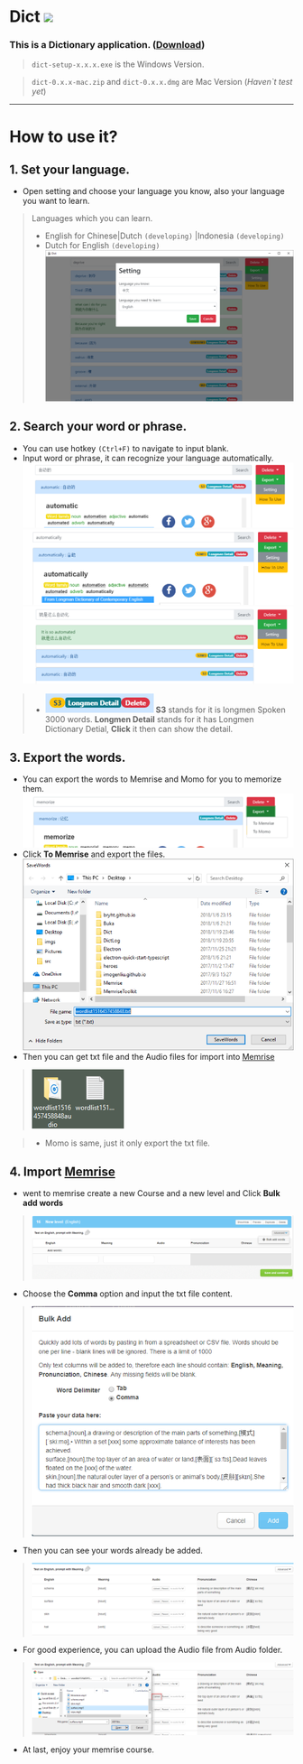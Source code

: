 # **Dict** ![](https://travis-ci.org/bryht/Dict.svg?branch=master)
### This is a Dictionary application. ([**Download**](https://github.com/bryht/Dict/releases/latest))
> `dict-setup-x.x.x.exe` is the Windows Version.

> `dict-0.x.x-mac.zip` and `dict-0.x.x.dmg` are Mac Version (*Haven`t test yet*) 

----------

# How to use it?
## 1. Set your language.
- Open setting and choose your language you know, also your language you want to learn.
> Languages which you can learn.
> - English for Chinese|Dutch `(developing)` |Indonesia `(developing)` 
> - Dutch for English `(developing)` 
![alt](/build/imgs/1.png)

## 2. Search your word or phrase.
- You can use hotkey `(Ctrl+F)` to navigate to input blank.
- Input word or phrase, it can recognize your language automatically.
![alt](/build/imgs/2.png)
![alt](/build/imgs/3.png)
![alt](/build/imgs/4.png)
> - ![alt](/build/imgs/5.png) **S3** stands for it is longmen Spoken 3000 words. **Longmen Detail** stands for it has Longmen Dictionary Detial, **Click** it then can show the detail.

## 3. Export the words.
- You can export the words to Memrise and Momo for you to memorize them.
![alt](/build/imgs/6.png)
- Click **To Memrise** and export the files.
![alt](/build/imgs/7.png)
- Then you can get txt file and the Audio files for import into  [Memrise](https://www.memrise.com/) 

> ![alt](/build/imgs/9.png)

>- Momo is same, just it only export the txt file.

## 4. Import [Memrise](https://www.memrise.com)
- went to memrise create a new Course and a new level and Click **Bulk add words**
> ![alt](/build/imgs/8.png)

- Choose the **Comma** option and input the txt file content. 
> ![alt](/build/imgs/10.png)

- Then you can see your words already be added.
> ![alt](/build/imgs/11.png)

- For good experience, you can upload the Audio file from Audio folder.
> ![alt](/build/imgs/12.png)

- At last, enjoy your memrise course.

